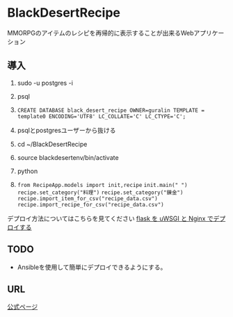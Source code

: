 # BlackDesertRecipe
MMORPGのアイテムのレシピを再帰的に表示することが出来るWebアプリケーション

## 導入
1. sudo -u postgres -i
1. psql
1. `CREATE DATABASE black_desert_recipe OWNER=guralin TEMPLATE = template0 ENCODING='UTF8' LC_COLLATE='C' LC_CTYPE='C';`

1. psqlとpostgresユーザーから抜ける

1. cd ~/BlackDesertRecipe 

1. source blackdesertenv/bin/activate

1. python 

1. `from RecipeApp.models import init,recipe`
`init.main(" ")`
`recipe.set_category("料理")`
`recipe.set_category("錬金")`
`recipe.import_item_for_csv("recipe_data.csv")`
`recipe.import_recipe_for_csv("recipe_data.csv")`

デプロイ方法についてはこちらを見てください
[flask を uWSGI と Nginx でデプロイする](https://qiita.com/ekzemplaro/items/a570f79de254428a151d)

## TODO
- Ansibleを使用して簡単にデプロイできるようにする。

## URL
[公式ページ](relazy.work)
